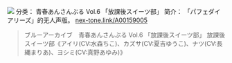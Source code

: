 ![](//static.kivo.wiki/images/music/cover/hgO5mcdXp6UKgVfklnWYdHVoxUza3nA6.png)
分类： 青春あんさんぶる Vol.6 「放課後スイーツ部」
简介：
「パフェダイアリーズ」的无人声版。
[nex-tone.link/A00159005](https://nex-tone.link/A00159005)
>ブルーアーカイブ　青春あんさんぶる Vol.6 「放課後スイーツ部」
放課後スイーツ部《アイリ(CV:水森ちこ)、カズサ(CV:夏吉ゆうこ)、ナツ(CV:長縄まりあ)、ヨシミ(CV:真野あゆみ)》
